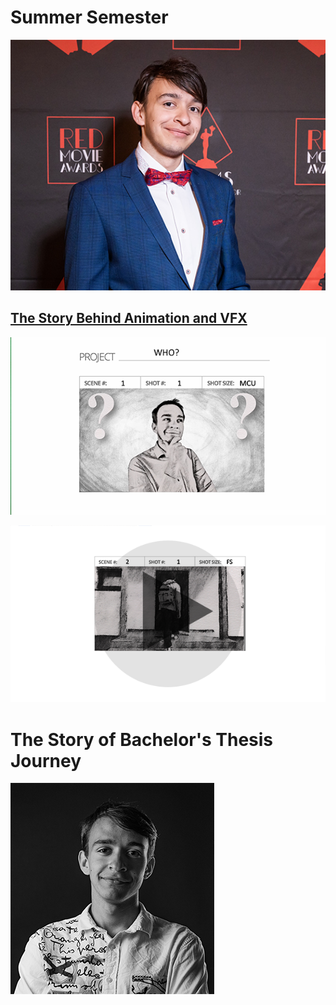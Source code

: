# Summer Semester
![Profile picture of Benjamín Haverla](Photos/Profile.png)

## [The Story Behind Animation and VFX](01-storytelling-thesis-main)

[![Intro photo of talk where we can see Benjamín Haverla in sketch style.](Photos/Intro_1.png)](01-storytelling-thesis-main)

[![Sketched Benjamin – going into building](Photos/P_video.png)](https://drive.google.com/file/d/1xb3BgfflX3RLkeS3FFgyVgtPNcVuSpsg/view?usp=share_link)

# The Story of Bachelor's Thesis Journey

![Benjamín Haverla – black and white profile picture](Photos/Intro_2.png)
